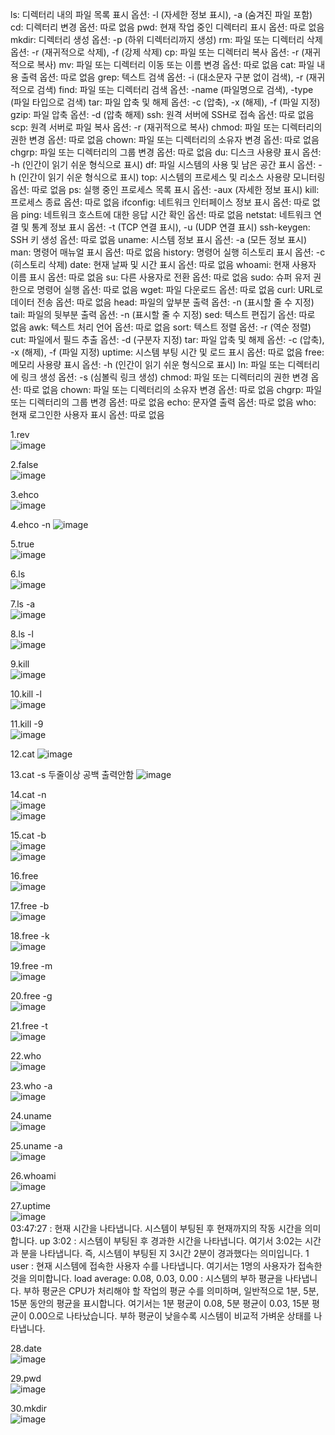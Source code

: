 
ls: 디렉터리 내의 파일 목록 표시
옵션: -l (자세한 정보 표시), -a (숨겨진 파일 포함)
cd: 디렉터리 변경
옵션: 따로 없음
pwd: 현재 작업 중인 디렉터리 표시
옵션: 따로 없음
mkdir: 디렉터리 생성
옵션: -p (하위 디렉터리까지 생성)
rm: 파일 또는 디렉터리 삭제
옵션: -r (재귀적으로 삭제), -f (강제 삭제)
cp: 파일 또는 디렉터리 복사
옵션: -r (재귀적으로 복사)
mv: 파일 또는 디렉터리 이동 또는 이름 변경
옵션: 따로 없음
cat: 파일 내용 출력
옵션: 따로 없음
grep: 텍스트 검색
옵션: -i (대소문자 구분 없이 검색), -r (재귀적으로 검색)
find: 파일 또는 디렉터리 검색
옵션: -name (파일명으로 검색), -type (파일 타입으로 검색)
tar: 파일 압축 및 해제
옵션: -c (압축), -x (해제), -f (파일 지정)
gzip: 파일 압축
옵션: -d (압축 해제)
ssh: 원격 서버에 SSH로 접속
옵션: 따로 없음
scp: 원격 서버로 파일 복사
옵션: -r (재귀적으로 복사)
chmod: 파일 또는 디렉터리의 권한 변경
옵션: 따로 없음
chown: 파일 또는 디렉터리의 소유자 변경
옵션: 따로 없음
chgrp: 파일 또는 디렉터리의 그룹 변경
옵션: 따로 없음
du: 디스크 사용량 표시
옵션: -h (인간이 읽기 쉬운 형식으로 표시)
df: 파일 시스템의 사용 및 남은 공간 표시
옵션: -h (인간이 읽기 쉬운 형식으로 표시)
top: 시스템의 프로세스 및 리소스 사용량 모니터링
옵션: 따로 없음
ps: 실행 중인 프로세스 목록 표시
옵션: -aux (자세한 정보 표시)
kill: 프로세스 종료
옵션: 따로 없음
ifconfig: 네트워크 인터페이스 정보 표시
옵션: 따로 없음
ping: 네트워크 호스트에 대한 응답 시간 확인
옵션: 따로 없음
netstat: 네트워크 연결 및 통계 정보 표시
옵션: -t (TCP 연결 표시), -u (UDP 연결 표시)
ssh-keygen: SSH 키 생성
옵션: 따로 없음
uname: 시스템 정보 표시
옵션: -a (모든 정보 표시)
man: 명령어 매뉴얼 표시
옵션: 따로 없음
history: 명령어 실행 히스토리 표시
옵션: -c (히스토리 삭제)
date: 현재 날짜 및 시간 표시
옵션: 따로 없음
whoami: 현재 사용자 이름 표시
옵션: 따로 없음
su: 다른 사용자로 전환
옵션: 따로 없음
sudo: 슈퍼 유저 권한으로 명령어 실행
옵션: 따로 없음
wget: 파일 다운로드
옵션: 따로 없음
curl: URL로 데이터 전송
옵션: 따로 없음
head: 파일의 앞부분 출력
옵션: -n (표시할 줄 수 지정)
tail: 파일의 뒷부분 출력
옵션: -n (표시할 줄 수 지정)
sed: 텍스트 편집기
옵션: 따로 없음
awk: 텍스트 처리 언어
옵션: 따로 없음
sort: 텍스트 정렬
옵션: -r (역순 정렬)
cut: 파일에서 필드 추출
옵션: -d (구분자 지정)
tar: 파일 압축 및 해제
옵션: -c (압축), -x (해제), -f (파일 지정)
uptime: 시스템 부팅 시간 및 로드 표시
옵션: 따로 없음
free: 메모리 사용량 표시
옵션: -h (인간이 읽기 쉬운 형식으로 표시)
ln: 파일 또는 디렉터리에 링크 생성
옵션: -s (심볼릭 링크 생성)
chmod: 파일 또는 디렉터리의 권한 변경
옵션: 따로 없음
chown: 파일 또는 디렉터리의 소유자 변경
옵션: 따로 없음
chgrp: 파일 또는 디렉터리의 그룹 변경
옵션: 따로 없음
echo: 문자열 출력
옵션: 따로 없음
who: 현재 로그인한 사용자 표시
옵션: 따로 없음

1.rev    
![image](https://github.com/ojingjing/Sys-Programming/assets/48702158/98312ed4-e20c-41ec-96ec-ca2ca49500f8)     

2.false   
![image](https://github.com/ojingjing/Sys-Programming/assets/48702158/27ef378a-1366-40f5-9d08-d181e33ae9e0)  
 
3.ehco      
![image](https://github.com/ojingjing/Sys-Programming/assets/48702158/aa98c5ef-4860-492c-963f-f5fc2bfefda4)

4.ehco -n
![image](https://github.com/ojingjing/Sys-Programming/assets/48702158/243a4d00-d53d-4dd6-bf8b-42c949d06305)

5.true    
![image](https://github.com/ojingjing/Sys-Programming/assets/48702158/1333aa84-509f-4163-9c64-6597ae2ff0ab)  
 
6.ls  
![image](https://github.com/ojingjing/Sys-Programming/assets/48702158/4f53c8f5-8c67-47f0-842e-d37e2bac6b42)

7.ls -a  
![image](https://github.com/ojingjing/Sys-Programming/assets/48702158/e7ef45f9-b87d-435d-b0bb-3ac4a7aaf74c)  

8.ls -l  
![image](https://github.com/ojingjing/Sys-Programming/assets/48702158/10e38fdb-9cba-4965-8bfa-4e2b667af267)

9.kill    
![image](https://github.com/ojingjing/Sys-Programming/assets/48702158/0c9709cb-4ffd-456f-a590-e44b62dde608)    

10.kill -l  
![image](https://github.com/ojingjing/Sys-Programming/assets/48702158/ab381fee-33d8-4840-a7dd-5254c5f77277)

11.kill -9   
![image](https://github.com/ojingjing/Sys-Programming/assets/48702158/eb808ba0-787d-49f7-b0db-bb5859d1e650)   

12.cat 
![image](https://github.com/ojingjing/Sys-Programming/assets/48702158/9d556696-0cc8-49de-a266-303919ea267d)

13.cat -s
두줄이상 공백 출력안함
![image](https://github.com/ojingjing/Sys-Programming/assets/48702158/4cdde851-796b-4808-9e5c-ea9bd9121859)

14.cat -n     
![image](https://github.com/ojingjing/Sys-Programming/assets/48702158/0ec99665-88cf-4774-916c-928b27ff23dc)   
![image](https://github.com/ojingjing/Sys-Programming/assets/48702158/c2b36f1c-ecdc-4774-8f4a-c8c7a358b372)    

15.cat -b    
![image](https://github.com/ojingjing/Sys-Programming/assets/48702158/75b0ef36-974c-4d3c-a9e1-79885b244c36)   
![image](https://github.com/ojingjing/Sys-Programming/assets/48702158/07396eb9-ff3e-47d5-beef-3d1e6e85ae20)    

16.free   
![image](https://github.com/ojingjing/Sys-Programming/assets/48702158/256cbc23-0a80-4f5f-a08f-059431c4639c)   

17.free -b    
![image](https://github.com/ojingjing/Sys-Programming/assets/48702158/47aa5e7f-5c21-4719-b031-1fabdee54128)    

18.free -k   
![image](https://github.com/ojingjing/Sys-Programming/assets/48702158/21eb282b-e4a4-4728-b986-e7bc0b38e4da)   

19.free -m      
![image](https://github.com/ojingjing/Sys-Programming/assets/48702158/9d62bbe1-e69c-487b-89e0-7b2061a99605)   

20.free -g    
![image](https://github.com/ojingjing/Sys-Programming/assets/48702158/66f9df5e-8431-43d3-bdac-9d6be98881a4)   

21.free -t    
![image](https://github.com/ojingjing/Sys-Programming/assets/48702158/bbe3ce14-a436-40fa-85be-362095425342)   

22.who    
![image](https://github.com/ojingjing/Sys-Programming/assets/48702158/4e7abea4-21e3-4b9b-b638-a7799f681e58)   

23.who -a       
![image](https://github.com/ojingjing/Sys-Programming/assets/48702158/ebeeb373-a4bd-479c-ae0f-66503d0fa690)    
 
24.uname     
![image](https://github.com/ojingjing/Sys-Programming/assets/48702158/79daf85b-5103-4b18-bc5d-e713aa624fd7)    

25.uname -a    
![image](https://github.com/ojingjing/Sys-Programming/assets/48702158/a91f9947-34b6-4923-a1e8-98bb79c49066)    

26.whoami     
![image](https://github.com/ojingjing/Sys-Programming/assets/48702158/fe77b7ad-ebe1-4b23-90b5-f883b95db909)     
 
27.uptime       
![image](https://github.com/ojingjing/Sys-Programming/assets/48702158/22876902-e673-4fe6-a667-7bf14900a968)     
03:47:27 : 현재 시간을 나타냅니다. 시스템이 부팅된 후 현재까지의 작동 시간을 의미합니다.
up 3:02 : 시스템이 부팅된 후 경과한 시간을 나타냅니다. 여기서 3:02는 시간과 분을 나타냅니다. 즉, 시스템이 부팅된 지 3시간 2분이 경과했다는 의미입니다.
1 user : 현재 시스템에 접속한 사용자 수를 나타냅니다. 여기서는 1명의 사용자가 접속한 것을 의미합니다.
load average: 0.08, 0.03, 0.00 : 시스템의 부하 평균을 나타냅니다. 부하 평균은 CPU가 처리해야 할 작업의 평균 수를 의미하며, 일반적으로 1분, 5분, 15분 동안의 평균을 표시합니다. 여기서는 1분 평균이 0.08, 5분 평균이 0.03, 15분 평균이 0.00으로 나타났습니다. 부하 평균이 낮을수록 시스템이 비교적 가벼운 상태를 나타냅니다.

28.date      
![image](https://github.com/ojingjing/Sys-Programming/assets/48702158/0caa4de3-57db-4222-8bcc-8f077fdf49d3)    
 
29.pwd     
![image](https://github.com/ojingjing/Sys-Pramming/assets/48702158/3d60324e-ac33-4d8d-ab82-af0fd2443dad)     

30.mkdir       
![image](https://github.com/ojingjing/Sys-Programming/assets/48702158/db28035b-c86f-4880-85be-d0a2f31e7e29)

